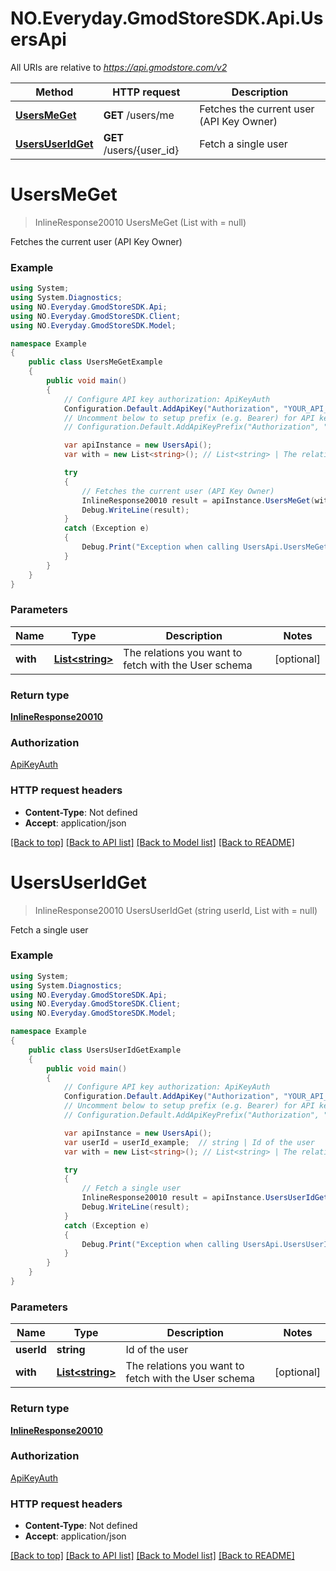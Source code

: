 # NO.Everyday.GmodStoreSDK.Api.UsersApi

All URIs are relative to *https://api.gmodstore.com/v2*

Method | HTTP request | Description
------------- | ------------- | -------------
[**UsersMeGet**](UsersApi.md#usersmeget) | **GET** /users/me | Fetches the current user (API Key Owner)
[**UsersUserIdGet**](UsersApi.md#usersuseridget) | **GET** /users/{user_id} | Fetch a single user

<a name="usersmeget"></a>
# **UsersMeGet**
> InlineResponse20010 UsersMeGet (List<string> with = null)

Fetches the current user (API Key Owner)

### Example
```csharp
using System;
using System.Diagnostics;
using NO.Everyday.GmodStoreSDK.Api;
using NO.Everyday.GmodStoreSDK.Client;
using NO.Everyday.GmodStoreSDK.Model;

namespace Example
{
    public class UsersMeGetExample
    {
        public void main()
        {
            // Configure API key authorization: ApiKeyAuth
            Configuration.Default.AddApiKey("Authorization", "YOUR_API_KEY");
            // Uncomment below to setup prefix (e.g. Bearer) for API key, if needed
            // Configuration.Default.AddApiKeyPrefix("Authorization", "Bearer");

            var apiInstance = new UsersApi();
            var with = new List<string>(); // List<string> | The relations you want to fetch with the User schema (optional) 

            try
            {
                // Fetches the current user (API Key Owner)
                InlineResponse20010 result = apiInstance.UsersMeGet(with);
                Debug.WriteLine(result);
            }
            catch (Exception e)
            {
                Debug.Print("Exception when calling UsersApi.UsersMeGet: " + e.Message );
            }
        }
    }
}
```

### Parameters

Name | Type | Description  | Notes
------------- | ------------- | ------------- | -------------
 **with** | [**List&lt;string&gt;**](string.md)| The relations you want to fetch with the User schema | [optional] 

### Return type

[**InlineResponse20010**](InlineResponse20010.md)

### Authorization

[ApiKeyAuth](../README.md#ApiKeyAuth)

### HTTP request headers

 - **Content-Type**: Not defined
 - **Accept**: application/json

[[Back to top]](#) [[Back to API list]](../README.md#documentation-for-api-endpoints) [[Back to Model list]](../README.md#documentation-for-models) [[Back to README]](../README.md)
<a name="usersuseridget"></a>
# **UsersUserIdGet**
> InlineResponse20010 UsersUserIdGet (string userId, List<string> with = null)

Fetch a single user

### Example
```csharp
using System;
using System.Diagnostics;
using NO.Everyday.GmodStoreSDK.Api;
using NO.Everyday.GmodStoreSDK.Client;
using NO.Everyday.GmodStoreSDK.Model;

namespace Example
{
    public class UsersUserIdGetExample
    {
        public void main()
        {
            // Configure API key authorization: ApiKeyAuth
            Configuration.Default.AddApiKey("Authorization", "YOUR_API_KEY");
            // Uncomment below to setup prefix (e.g. Bearer) for API key, if needed
            // Configuration.Default.AddApiKeyPrefix("Authorization", "Bearer");

            var apiInstance = new UsersApi();
            var userId = userId_example;  // string | Id of the user
            var with = new List<string>(); // List<string> | The relations you want to fetch with the User schema (optional) 

            try
            {
                // Fetch a single user
                InlineResponse20010 result = apiInstance.UsersUserIdGet(userId, with);
                Debug.WriteLine(result);
            }
            catch (Exception e)
            {
                Debug.Print("Exception when calling UsersApi.UsersUserIdGet: " + e.Message );
            }
        }
    }
}
```

### Parameters

Name | Type | Description  | Notes
------------- | ------------- | ------------- | -------------
 **userId** | **string**| Id of the user | 
 **with** | [**List&lt;string&gt;**](string.md)| The relations you want to fetch with the User schema | [optional] 

### Return type

[**InlineResponse20010**](InlineResponse20010.md)

### Authorization

[ApiKeyAuth](../README.md#ApiKeyAuth)

### HTTP request headers

 - **Content-Type**: Not defined
 - **Accept**: application/json

[[Back to top]](#) [[Back to API list]](../README.md#documentation-for-api-endpoints) [[Back to Model list]](../README.md#documentation-for-models) [[Back to README]](../README.md)
